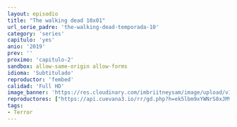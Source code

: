 ```yaml
---
layout: episodio
title: "The walking dead 10x01"
url_serie_padre: 'the-walking-dead-temporada-10'
category: 'series'
capitulo: 'yes'
anio: '2019'
prev: ''
proximo: 'capitulo-2'
sandbox: allow-same-origin allow-forms
idioma: 'Subtitulado'
reproductor: 'fembed'
calidad: 'Full HD'
image_banner: 'https://res.cloudinary.com/imbriitneysam/image/upload/v1546545022/reason1-banner-min.jpg'
reproductores: ["https://api.cuevana3.io/rr/gd.php?h=ek5lbm9xYWNrS0xJMVp5b21KREk0dFBLbjVkaHhkRGdrOG1jbnBpUnhhS1Z0cVJucE5xN3B0bTJwYXljd2M3RXh0ZXRwSWpCMDlmSHpvU2xkYWk1dGErU3FadVkyUT09"]
tags:
- Terror
---
```












